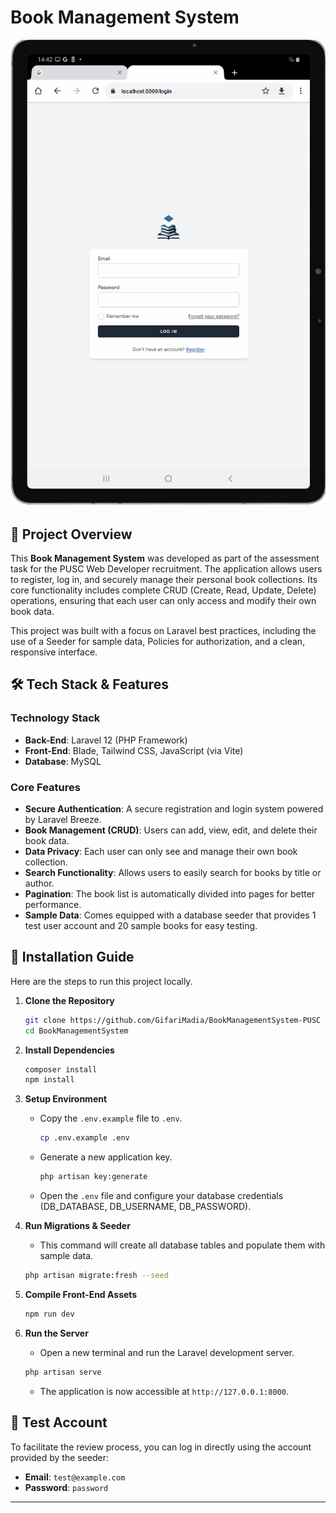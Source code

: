 # Book Management System

![Application Demo](application-demo.gif)

## 📖 Project Overview

This **Book Management System** was developed as part of the assessment task for the PUSC Web Developer recruitment. The application allows users to register, log in, and securely manage their personal book collections. Its core functionality includes complete CRUD (Create, Read, Update, Delete) operations, ensuring that each user can only access and modify their own book data.

This project was built with a focus on Laravel best practices, including the use of a Seeder for sample data, Policies for authorization, and a clean, responsive interface.

## 🛠️ Tech Stack & Features

### Technology Stack
* **Back-End**: Laravel 12 (PHP Framework)
* **Front-End**: Blade, Tailwind CSS, JavaScript (via Vite)
* **Database**: MySQL

### Core Features
* **Secure Authentication**: A secure registration and login system powered by Laravel Breeze.
* **Book Management (CRUD)**: Users can add, view, edit, and delete their book data.
* **Data Privacy**: Each user can only see and manage their own book collection.
* **Search Functionality**: Allows users to easily search for books by title or author.
* **Pagination**: The book list is automatically divided into pages for better performance.
* **Sample Data**: Comes equipped with a database seeder that provides 1 test user account and 20 sample books for easy testing.

## 🚀 Installation Guide

Here are the steps to run this project locally.

1.  **Clone the Repository**
    ```bash
    git clone https://github.com/GifariMadia/BookManagementSystem-PUSC
    cd BookManagementSystem
    ```

2.  **Install Dependencies**
    ```bash
    composer install
    npm install
    ```

3.  **Setup Environment**
    * Copy the `.env.example` file to `.env`.
        ```bash
        cp .env.example .env
        ```
    * Generate a new application key.
        ```bash
        php artisan key:generate
        ```
    * Open the `.env` file and configure your database credentials (DB_DATABASE, DB_USERNAME, DB_PASSWORD).

4.  **Run Migrations & Seeder**
    * This command will create all database tables and populate them with sample data.
    ```bash
    php artisan migrate:fresh --seed
    ```

5.  **Compile Front-End Assets**
    ```bash
    npm run dev
    ```

6.  **Run the Server**
    * Open a new terminal and run the Laravel development server.
    ```bash
    php artisan serve
    ```
    * The application is now accessible at `http://127.0.0.1:8000`.

## 🧪 Test Account

To facilitate the review process, you can log in directly using the account provided by the seeder:

-   **Email**: `test@example.com`
-   **Password**: `password`

---
